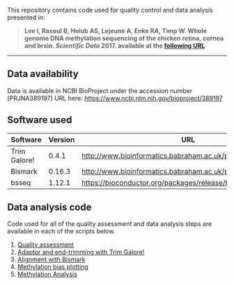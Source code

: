 This repository contains code used for quality control and data analysis presented in: 
> **Lee I, Rasoul B, Holub AS, Lejeune A, Enke RA, Timp W. Whole genome DNA methylation sequencing of the chicken retina, cornea and brain. _Scientific Data_ 2017. available at the [following URL](https://www.nature.com/articles/sdata2017148)**
----
## Data availability
Data is available in NCBI BioProject under the accession number [PRJNA389197] URL here: https://www.ncbi.nlm.nih.gov/bioproject/389197 
## Software used
| Software | Version | URL | 
| --- | --- | --- |
| Trim Galore! | 0.4.1 | http://www.bioinformatics.babraham.ac.uk/projects/trim_galore/  |
| Bismark | 0.16.3 | http://www.bioinformatics.babraham.ac.uk/projects/bismark/ |
| bsseq | 1.12.1 | https://bioconductor.org/packages/release/bioc/html/bsseq.html |
## Data analysis code
Code used for all of the quality assessment and data analysis steps are available in each of the scripts below.
1. [Quality assessment](QC/chicken_fastqQC.sh)
1. [Adaptor and end-trimming with Trim Galore!](alignment/trim.sh)
1. [Alignment with Bismark](alignment/bismark_align.sh)
1. [Methylation bias plotting](QC/plotMbias.R)
1. [Methylation Analysis](analysis/)
